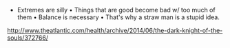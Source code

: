 - Extremes are silly
	• Things that are good become bad w/ too much of them
	• Balance is necessary
	• That's why a straw man is a stupid idea. 

http://www.theatlantic.com/health/archive/2014/06/the-dark-knight-of-the-souls/372766/


